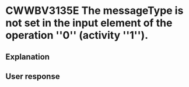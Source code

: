 # CWWBV3135E The messageType is not set in the input element of the operation ''0'' (activity ''1'').

## Explanation

## User response